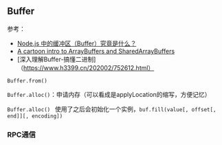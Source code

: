 ## Buffer

参考：

- [Node.js 中的缓冲区（Buffer）究竟是什么？](https://mp.weixin.qq.com/s/UU-Gug_Dx-OmXVL-99rWRg)
- [A cartoon intro to ArrayBuffers and SharedArrayBuffers](https://hacks.mozilla.org/2017/06/a-cartoon-intro-to-arraybuffers-and-sharedarraybuffers/)
- [深入理解Buffer-搞懂二进制]（https://www.h3399.cn/202002/752612.html）

`Buffer.from()`

`Buffer.alloc()`：申请内存（可以看成是applyLocation的缩写，方便记忆）

`Buffer.alloc() ` 使用了之后会初始化一个实例，`buf.fill(value[, offset[, end]][, encoding])`

### RPC通信